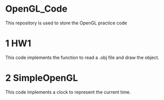 # OpenGL_Code
This repository is used to store the OpenGL practice code 

# 1 HW1
This code implements the function to read a .obj file and draw the object.

# 2 SimpleOpenGL
This code implements a clock to represent the current time.
